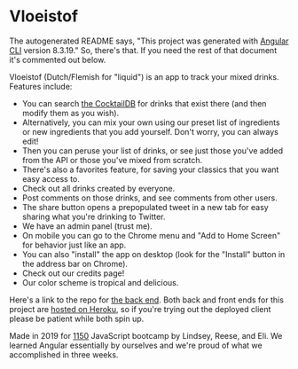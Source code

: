 # Vloeistof

The autogenerated README says, "This project was generated with [Angular CLI](https://github.com/angular/angular-cli) version 8.3.19."
So, there's that. If you need the rest of that document it's commented out below.

Vloeistof (Dutch/Flemish for "liquid") is an app to track your mixed drinks. Features include:

* You can search [the CocktailDB](https://thecocktaildb.com/) for drinks that exist there (and then modify them as you wish).
* Alternatively, you can mix your own using our preset list of ingredients or new ingredients that you add yourself. Don't worry, you can always edit!
* Then you can peruse your list of drinks, or see just those you've added from the API or those you've mixed from scratch.
* There's also a favorites feature, for saving your classics that you want easy access to.
* Check out all drinks created by everyone.
* Post comments on those drinks, and see comments from other users.
* The share button opens a prepopulated tweet in a new tab for easy sharing what you're drinking to Twitter.
* We have an admin panel (trust me).
* On mobile you can go to the Chrome menu and "Add to Home Screen" for behavior just like an app.
* You can also "install" the app on desktop (look for the "Install" button in the address bar on Chrome).
* Check out our credits page!
* Our color scheme is tropical and delicious.

Here's a link to the repo for [the back end](https://github.com/dteli/vloeistof-server).
Both back and front ends for this project are [hosted on Heroku](http://vloeistof.herokuapp.com/), so if you're trying out the deployed client please be patient while both spin up.

Made in 2019 for [1150](https://elevenfifty.org/) JavaScript bootcamp by Lindsey, Reese, and Eli.
We learned Angular essentially by ourselves and we're proud of what we accomplished in three weeks.








<!-- ## Development server

Run `ng serve` for a dev server. Navigate to `http://localhost:4200/`. The app will automatically reload if you change any of the source files.

## Code scaffolding

Run `ng generate component component-name` to generate a new component. You can also use `ng generate directive|pipe|service|class|guard|interface|enum|module`.

## Build

Run `ng build` to build the project. The build artifacts will be stored in the `dist/` directory. Use the `--prod` flag for a production build.

## Running unit tests

Run `ng test` to execute the unit tests via [Karma](https://karma-runner.github.io).

## Running end-to-end tests

Run `ng e2e` to execute the end-to-end tests via [Protractor](http://www.protractortest.org/).

## Further help

To get more help on the Angular CLI use `ng help` or go check out the [Angular CLI README](https://github.com/angular/angular-cli/blob/master/README.md). -->

